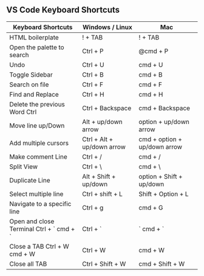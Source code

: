 <h2>VS Code Keyboard Shortcuts</h2>
  <table class="table table-borderless">
    <thead>
      <tr>
        <th scope="col">Keyboard Shortcuts</th>
        <th scope="col">Windows / Linux</th>
        <th scope="col">Mac</th>
      </tr>
    </thead>
    <tr>
      <td>HTML boilerplate</td>
      <td>! + TAB</td>
      <td>! + TAB</td>
    </tr>
    <tr>
      <td>Open the palette to search</td>
      <td>Ctrl + P</td>
      <td>@cmd + P</td>
    </tr>
    <tr>
      <td>Undo</td>
      <td>Ctrl + U</td>
      <td>cmd + U</td>
    </tr>
    <tr>
      <td>Toggle Sidebar</td>
      <td>Ctrl + B</td>
      <td>cmd + B</td>
    </tr>
    <tr>
      <td>Search on file</td>
      <td>Ctrl + F</td>
      <td>cmd + F</td>
    </tr>
    <tr>
      <td>Find and Replace</td>
      <td>Ctrl + H</td>
      <td>cmd + H</td>
    </tr>
    <tr>
      <td>Delete the previous Word Ctrl</td>
      <td>Ctrl + Backspace</td>
      <td>cmd + Backspace</td>
    </tr>
    <tr>
      <td>Move line up/Down</td>
      <td>Alt + up/down arrow</td>
      <td>option + up/down arrow</td>
    </tr>
    <tr>
      <td>Add multiple cursors</td>
      <td>Ctrl + Alt + up/down arrow</td>
      <td>cmd + option + up/down arrow</td>
    </tr>
    <tr>
      <td>Make comment Line</td>
      <td> Ctrl + /</td>
      <td>cmd + /</td>
    </tr>
    <tr>
      <td>Split View</td>
      <td>Ctrl + \</td>
      <td>cmd + \</td>
    </tr>
    <tr>
      <td>Duplicate Line</td>
      <td>Alt + Shift + up/down</td>
      <td>option + Shift + up/down</td>
    </tr>
    <tr>
      <td>Select multiple line</td>
      <td>Ctrl + shift + L</td>
      <td>Shift + Option + L</td>
    </tr>
    <tr>
      <td>Navigate to a specific line</td>
      <td>Ctrl + g</td>
      <td>cmd + G</td>
    </tr>
    <tr>
      <td>Open and close Terminal Ctrl + ` cmd + `</td>
      <td> Ctrl + `</td>
      <td>` cmd + `</td>
    </tr>
    <tr>
      <td>Close a TAB Ctrl + W cmd + W</td>
      <td>Ctrl + W</td>
      <td>cmd + W</td>
    </tr>
    <tr>
      <td>Close all TAB</td>
      <td>Ctrl + Shift + W</td>
      <td>cmd + Shift + W</td>
    </tr>
    </tbody>
  </table>
